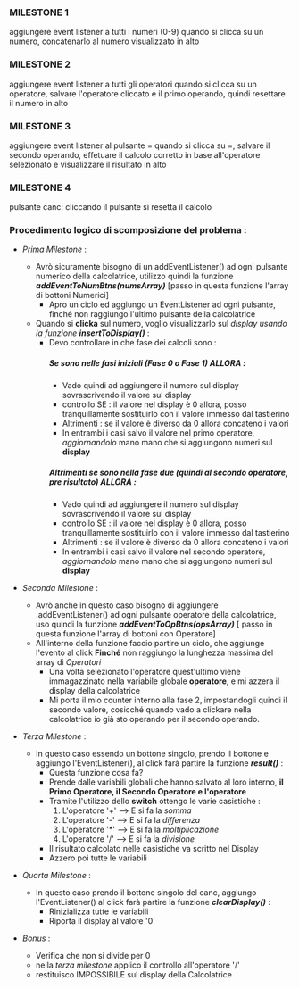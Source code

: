 ### MILESTONE 1
aggiungere event listener a tutti i numeri (0-9)
quando si clicca su un numero, concatenarlo al numero visualizzato in alto
### MILESTONE 2
aggiungere event listener a tutti gli operatori
quando si clicca su un operatore, salvare l'operatore cliccato e il primo operando, quindi resettare il numero in alto
### MILESTONE 3
aggiungere event listener al pulsante =
quando si clicca su =, salvare il secondo operando, effetuare il calcolo corretto in base all'operatore selezionato e visualizzare il risultato in alto
### MILESTONE 4
pulsante canc: cliccando il pulsante si resetta il calcolo 

### Procedimento logico di scomposizione del problema :

-  <i> Prima Milestone</i> : 
    - Avrò sicuramente bisogno di un addEventListener() ad ogni pulsante numerico della calcolatrice, utilizzo quindi la funzione *<b>addEventToNumBtns(numsArray)</b>* [passo in questa funzione l'array di bottoni Numerici]
        - Apro un ciclo ed aggiungo un EventListener ad ogni pulsante, finché non raggiungo l'ultimo pulsante della calcolatrice
    - Quando si <b>clicka</b> sul numero, voglio visualizzarlo sul *display usando la funzione <b>insertToDisplay()</b>* :
        - Devo controllare in che fase dei calcoli sono :
            ##### Se sono nelle fasi iniziali (Fase 0 o Fase 1) ALLORA :
            - Vado quindi ad aggiungere il numero sul display sovrascrivendo il valore sul display
            - controllo SE : il valore nel display è 0 allora, posso tranquillamente sostituirlo con il valore immesso dal tastierino
            - Altrimenti : se il valore è diverso da 0 allora concateno i valori
            - In entrambi i casi salvo il valore nel primo operatore, *aggiornandolo* mano mano che si aggiungono numeri sul <b>display</b>
            ##### Altrimenti se sono nella fase due (quindi al secondo operatore, pre risultato) ALLORA :
            - Vado quindi ad aggiungere il numero sul display sovrascrivendo il valore sul display
            - controllo SE : il valore nel display è 0 allora, posso tranquillamente sostituirlo con il valore immesso dal tastierino
            - Altrimenti : se il valore è diverso da 0 allora concateno i valori
            - In entrambi i casi salvo il valore nel secondo operatore, *aggiornandolo* mano mano che si aggiungono numeri sul <b>display</b>

- <i> Seconda Milestone </i> :
    - Avrò anche in questo caso bisogno di aggiungere .addEventListener() ad ogni pulsante operatore della calcolatrice, uso quindi la funzione *<b>addEventToOpBtns(opsArray)</b>* [ passo in questa funzione l'array di bottoni con Operatore]
    - All'interno della funzione faccio partire un ciclo, che aggiunge l'evento al click <b>Finché</b> non raggiungo la lunghezza massima del array di *Operatori*
        - Una volta selezionato l'operatore quest'ultimo viene immagazzinato nella variabile globale <b>operatore</b>, e mi azzera il display della calcolatrice
        - Mi porta il mio counter interno alla fase 2, impostandogli quindi il secondo valore, cosicché quando vado a clickare nella calcolatrice io già sto operando per il secondo operando.

- <i> Terza Milestone </i> :
    - In questo caso essendo un bottone singolo, prendo il bottone e aggiungo l'EventListener(), al click farà partire la funzione *<b>result()</b>* :
        - Questa funzione cosa fa?
        - Prende dalle variabili globali che hanno salvato al loro interno, <b> il Primo Operatore, il Secondo Operatore e l'operatore </b>
        - Tramite l'utilizzo dello <b>switch</b> ottengo le varie casistiche :
            1. L'operatore '+' --> E si fa la *somma*
            2. L'operatore '-' --> E si fa la *differenza*
            3. L'operatore '*' --> E si fa la *moltiplicazione*
            4. L'operatore '/' --> E si fa la *divisione*
        - Il risultato calcolato nelle casistiche va scritto nel Display
        - Azzero poi tutte le variabili

- <i> Quarta Milestone </i> :
    - In questo caso prendo il bottone singolo del canc, aggiungo l'EventListener() al click farà partire la funzione *<b>clearDisplay()</b>* :
        - Rinizializza tutte le variabili
        - Riporta il display al valore '0'

- <i> Bonus </i> :
    - Verifica che non si divide per 0
    - nella *terza milestone* applico il controllo all'operatore '/'
    - restituisco IMPOSSIBILE sul display della Calcolatrice